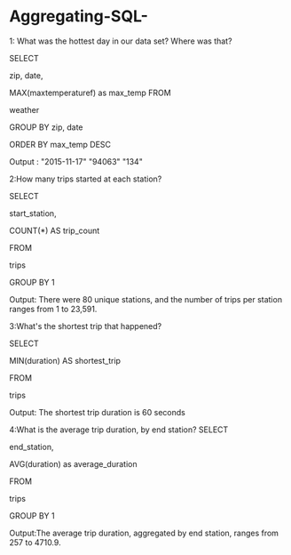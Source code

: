 # Aggregating-SQL-

1: What was the hottest day in our data set? Where was that?

SELECT
   
   zip,
   date,
    
   MAX(maxtemperaturef) as max_temp
FROM
   
   weather

GROUP BY zip, date

ORDER BY max_temp DESC

Output : "2015-11-17"	"94063"	"134"


2:How many trips started at each station?

SELECT
   
   start_station,
    
   COUNT(*) AS trip_count

FROM
   
   trips

GROUP BY 1


Output: There were 80 unique stations, and the number of trips per station ranges from 1 to 23,591.


3:What's the shortest trip that happened?

SELECT
   
   MIN(duration) AS shortest_trip

FROM
    
   trips


Output: The shortest trip duration is 60 seconds
 
 
 4:What is the average trip duration, by end station?
 SELECT
    
   end_station,
    
   AVG(duration) as average_duration

FROM
   
   trips

GROUP BY 1
 

Output:The average trip duration, aggregated by end station, ranges from 257 to 4710.9.
